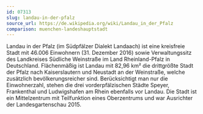 ```yaml
---
id: 07313
slug: landau-in-der-pfalz
source_url: https://de.wikipedia.org/wiki/Landau_in_der_Pfalz
comparison: muenchen-landeshauptstadt
---
```


Landau in der Pfalz (im Südpfälzer Dialekt Landaach) ist eine kreisfreie Stadt mit 46.006 Einwohnern (31. Dezember 2016) sowie Verwaltungssitz des Landkreises Südliche Weinstraße im Land Rheinland-Pfalz in Deutschland. Flächenmäßig ist Landau mit 82,96 km² die drittgrößte Stadt der Pfalz nach Kaiserslautern und Neustadt an der Weinstraße, welche zusätzlich bevölkerungsreicher sind. Berücksichtigt man nur die Einwohnerzahl, stehen die drei vorderpfälzischen Städte Speyer, Frankenthal und Ludwigshafen am Rhein ebenfalls vor Landau. Die Stadt ist ein Mittelzentrum mit Teilfunktion eines Oberzentrums und war Ausrichter der Landesgartenschau 2015.
